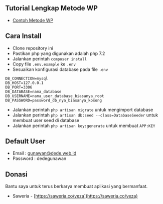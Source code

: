 ## Tutorial Lengkap Metode WP

- [Contoh Metode WP](contoh-metode-weighted-product-wp)

## Cara Install

- Clone repository ini
- Pastikan php yang digunakan adalah php 7.2
- Jalankan perintah `composer install`
- Copy file `.env.example` ke `.env`
- Sesuaikan konfigurasi database pada file `.env`

```
DB_CONNECTION=mysql
DB_HOST=127.0.0.1
DB_PORT=3306
DB_DATABASE=nama_database
DB_USERNAME=nama_user_database_biasanya_root
DB_PASSWORD=password_db_nya_biasanya_kosong
```

- Jalankan perintah `php artisan migrate` untuk mengimport database
- Jalankan perintah `php artisan db:seed --class=DatabaseSeeder` untuk membuat user seed di database
- Jalankan perintah `php artisan key:generate` untuk membuat `APP:KEY`

## Default User
- Email : gunawan@dede.web.id
- Password : dedegunawan

## Donasi
Bantu saya untuk terus berkarya membuat aplikasi yang bermanfaat.

- Saweria - [https://saweria.co/veza](https://saweria.co/veza)